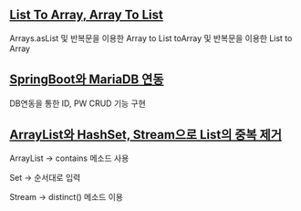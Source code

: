 ## [List To Array, Array To List](https://github.com/KH54/ymtech_learning/blob/main/ymtech-report/src/com/ymtech/cast/Casting.java)
  Arrays.asList 및 반복문을 이용한 Array to List
  toArray 및 반복문을 이용한 List to Array    
  
  
  
  
  
  
## [SpringBoot와 MariaDB 연동](https://github.com/KH54/ymtech_learning/blob/main/ymtech-report/src/com/ymtech/crud/Crud.java)
  DB연동을 통한 ID, PW CRUD 기능 구현    
  
  
  
  
  
  
## [ArrayList와 HashSet, Stream으로 List의 중복 제거](https://github.com/KH54/ymtech_learning/blob/main/ymtech-report/src/com/ymtech/deduplication/Deduplicate.java)
  ArrayList -> contains 메소드 사용
  
  Set -> 순서대로 입력
  
  Stream -> distinct() 메소드 이용
